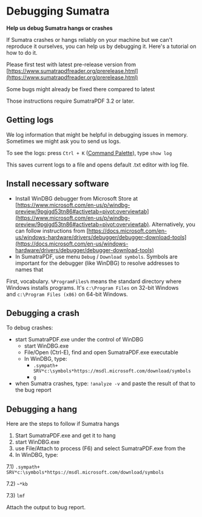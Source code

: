 # Debugging Sumatra

**Help us debug Sumatra hangs or crashes**

If Sumatra crashes or hangs reliably on your machine but we can't reproduce it ourselves, you can help us by debugging it. Here's a tutorial on how to do it.

Please first test with latest pre-release version from [https://www.sumatrapdfreader.org/prerelease.html](https://www.sumatrapdfreader.org/prerelease.html)

Some bugs might already be fixed there compared to latest

Those instructions require SumatraPDF 3.2 or later.

## Getting logs

We log information that might be helpful in debugging issues in memory. Sometimes we might ask you to send us logs.

To see the logs: press `Ctrl + K` ([Command Palette](Command-Palette.md)), type `show log`

This saves current logs to a file and opens default .txt editor with log file.

## Install necessary software

- Install WinDBG debugger from Microsoft Store at [https://www.microsoft.com/en-us/p/windbg-preview/9pgjgd53tn86#activetab=pivot:overviewtab](https://www.microsoft.com/en-us/p/windbg-preview/9pgjgd53tn86#activetab=pivot:overviewtab). Alternatively, you can follow instructions from [https://docs.microsoft.com/en-us/windows-hardware/drivers/debugger/debugger-download-tools](https://docs.microsoft.com/en-us/windows-hardware/drivers/debugger/debugger-download-tools)
- In SumatraPDF, use menu `Debug` / `Download symbols`. Symbols are important for the debugger (like WinDBG) to resolve addresses to names that

First, vocabulary. `%ProgramFiles%` means the standard directory where Windows installs programs. It's `c:\Program Files` on 32-bit Windows and `c:\Program Files (x86)` on 64-bit Windows.

## **Debugging a crash**

To debug crashes:

- start SumatraPDF.exe under the control of WinDBG
    - start WinDBG.exe
    - File/Open (Ctrl-E), find and open SumatraPDF.exe executable
    - In WinDBG, type:
        - `.sympath+ SRV*c:\symbols*https://msdl.microsoft.com/download/symbols`
        - `g`
- when Sumatra crashes, type: `!analyze -v` and paste the result of that to the bug report

## **Debugging a hang**

Here are the steps to follow if Sumatra hangs

1. Start SumatraPDF.exe and get it to hang
2. start WinDBG.exe
3. use File/Attach to process (F6) and select SumatraPDF.exe from the
4. In WinDBG, type:

7.1) `.sympath+ SRV*c:\symbols*https://msdl.microsoft.com/download/symbols`

7.2) `~*kb`

7.3) `lmf`

Attach the output to bug report.